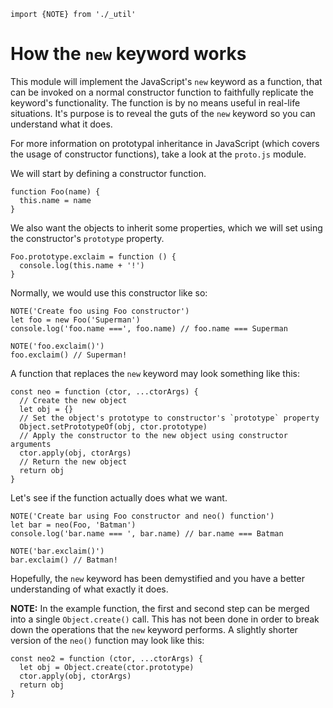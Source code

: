 ```
import {NOTE} from './_util'
```

# How the `new` keyword works

This module will implement the JavaScript's `new` keyword as a function, that
can be invoked on a normal constructor function to faithfully replicate the
keyword's functionality. The function is by no means useful in real-life
situations. It's purpose is to reveal the guts of the `new` keyword so you can
understand what it does.

For more information on prototypal inheritance in JavaScript (which covers the
usage of constructor functions), take a look at the `proto.js` module.

We will start by defining a constructor function.

```
function Foo(name) {
  this.name = name
}
```

We also want the objects to inherit some properties, which we will set using
the constructor's `prototype` property.

```
Foo.prototype.exclaim = function () {
  console.log(this.name + '!')
}
```

Normally, we would use this constructor like so:

```
NOTE('Create foo using Foo constructor')
let foo = new Foo('Superman')
console.log('foo.name ===', foo.name) // foo.name === Superman

NOTE('foo.exclaim()')
foo.exclaim() // Superman!
```

A function that replaces the `new` keyword may look something like this:

```
const neo = function (ctor, ...ctorArgs) {
  // Create the new object
  let obj = {}
  // Set the object's prototype to constructor's `prototype` property
  Object.setPrototypeOf(obj, ctor.prototype)
  // Apply the constructor to the new object using constructor arguments
  ctor.apply(obj, ctorArgs)
  // Return the new object
  return obj
}
```

Let's see if the function actually does what we want.

```
NOTE('Create bar using Foo constructor and neo() function')
let bar = neo(Foo, 'Batman')
console.log('bar.name === ', bar.name) // bar.name === Batman

NOTE('bar.exclaim()')
bar.exclaim() // Batman!
```

Hopefully, the `new` keyword has been demystified and you have a better
understanding of what exactly it does.

**NOTE:** In the example function, the first and second step can be merged into
a single `Object.create()` call. This has not been done in order to break down
the operations that the `new` keyword performs. A slightly shorter version of
the `neo()` function may look like this:

```
const neo2 = function (ctor, ...ctorArgs) {
  let obj = Object.create(ctor.prototype)
  ctor.apply(obj, ctorArgs)
  return obj
}
```
